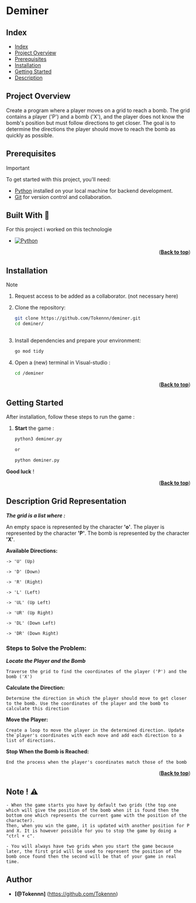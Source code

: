 # Deminer

<a name="readme-top"></a>

## Index
 
- [Index](#index)
- [Project Overview](#project-overview)
- [Prerequisites](#prerequisites)
- [Installation](#installation)
- [Getting Started](#getting-started)
- [Description](#description)
 
## Project Overview  

Create a program where a player moves on a grid to reach a bomb. The grid contains a player ('P') and a bomb ('X'), and the player does not know the bomb's position but must follow directions to get closer. The goal is to determine the directions the player should move to reach the bomb as quickly as possible.


## Prerequisites 
 
> [!IMPORTANT]
> To get started with this project, you'll need:
 
- [Python](https://www.python.org/downloads/) installed on your local machine for backend development.
- [Git](https://git-scm.com/downloads) for version control and collaboration.

## Built With 🔨
 
For this project i worked on this technologie
 
* [![Python][Python]][Python-url]

<p align="right">(<a href="#readme-top"><strong>Back to top</strong></a>)</p>
 

## Installation 
 
> [!NOTE]
>1. Request access to be added as a collaborator. (not necessary here)
 
2. Clone the repository:
   ```bash
   git clone https://github.com/Tokennn/deminer.git
   cd deminer/
 
3. Install dependencies and prepare your environment:
    ```bash
    go mod tidy
 
4. Open a (new) terminal in Visual-studio : 
    ```bash
    cd /deminer
    ```
 
<p align="right">(<a href="#readme-top"><strong>Back to top</strong></a>)</p>
 
 
## Getting Started  
 
After installation, follow these steps to run the game :
 
1. __Start__ the game :
    ```bash
    python3 deminer.py

    or 

    python deminer.py
 
 __Good luck__ !
 
<p align="right">(<a href="#readme-top"><strong>Back to top</strong></a>)</p>


## Description Grid Representation  


__*The grid is a list where :*__

An empty space is represented by the character __'o'__.
The player is represented by the character __'P'__.
The bomb is represented by the character __'X'__.

__Available Directions:__

    -> 'U' (Up)

    -> 'D' (Down)

    -> 'R' (Right)

    -> 'L' (Left)

    -> 'UL' (Up Left)

    -> 'UR' (Up Right)

    -> 'DL' (Down Left)

    -> 'DR' (Down Right)
    
 

### **Steps to Solve the Problem:**  

__*Locate the Player and the Bomb*__

```Traverse the grid to find the coordinates of the player ('P') and the bomb ('X')```

__Calculate the Direction:__

```Determine the direction in which the player should move to get closer to the bomb. Use the coordinates of the player and the bomb to calculate this direction```

__Move the Player:__

```Create a loop to move the player in the determined direction. Update the`player's coordinates with each move and add each direction to a list of directions.```

__Stop When the Bomb is Reached:__

```End the process when the player's coordinates match those of the bomb```

<p align="right">(<a href="#readme-top"><strong>Back to top</strong></a>)</p>


## Note ! ⚠️

``` 
- When the game starts you have by default two grids (the top one which will give the position of the bomb when it is found then the bottom one which represents the current game with the position of the character).
Then, when you win the game, it is updated with another position for P and X. It is however possible for you to stop the game by doing a "ctrl + c".

- You will always have two grids when you start the game because later, the first grid will be used to represent the position of the bomb once found then the second will be that of your game in real time.
```

## Author  
 
- __[@Tokennn]__ (https://github.com/Tokennn)


<!-- (Markdown img link) : -->

[Python]: https://img.shields.io/badge/Python-grey?style=for-the-badge&logo=python

[Python-url]: https://www.python.org/